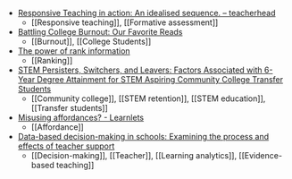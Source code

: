 - [Responsive Teaching in action: An idealised sequence. – teacherhead](https://teacherhead.com/2022/09/21/responsive-teaching-in-action-an-idealised-sequence/)
	- [[Responsive teaching]], [[Formative assessment]]
- [Battling College Burnout: Our Favorite Reads](https://hbr.org/2022/09/battling-college-burnout-our-favorite-reads?utm_campaign=hbr&utm_medium=social&utm_source=twitter)
	- [[Burnout]], [[College Students]]
- [The power of rank information](https://psycnet.apa.org/doiLanding?doi=10.1037%2Fpspa0000289)
	- [[Ranking]]
- [STEM Persisters, Switchers, and Leavers: Factors Associated with 6-Year Degree Attainment for STEM Aspiring Community College Transfer Students](https://www.tandfonline.com/doi/abs/10.1080/10668926.2021.1906784)
	- [[Community college]], [[STEM retention]], [[STEM education]], [[Transfer students]]
- [Misusing affordances? - Learnlets](https://blog.learnlets.com/2022/10/misusing-affordances/)
	- [[Affordance]]
- [Data-based decision-making in schools: Examining the process and effects of teacher support](https://psycnet.apa.org/record/2022-80204-001?doi=1)
	- [[Decision-making]], [[Teacher]], [[Learning analytics]], [[Evidence-based teaching]]